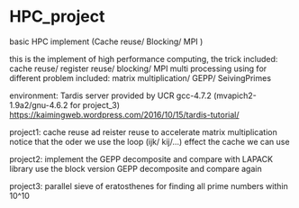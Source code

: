 # HPC_project
basic HPC implement (Cache reuse/ Blocking/ MPI )

this is the implement of high performance computing, the trick included:
cache reuse/ register reuse/ blocking/ MPI multi processing
using for different problem included:
matrix multiplication/ GEPP/ SeivingPrimes

environment:
Tardis server provided by UCR
gcc-4.7.2 (mvapich2-1.9a2/gnu-4.6.2 for project_3)
https://kaimingweb.wordpress.com/2016/10/15/tardis-tutorial/

project1:
cache reuse ad reister reuse to accelerate matrix multiplication
notice that the oder we use the loop (ijk/ kij/...) effect the cache we can use

project2:
implement the GEPP decomposite and compare with LAPACK library
use the block version GEPP decomposite and compare again

project3:
parallel sieve of eratosthenes for finding all prime numbers within 10^10

